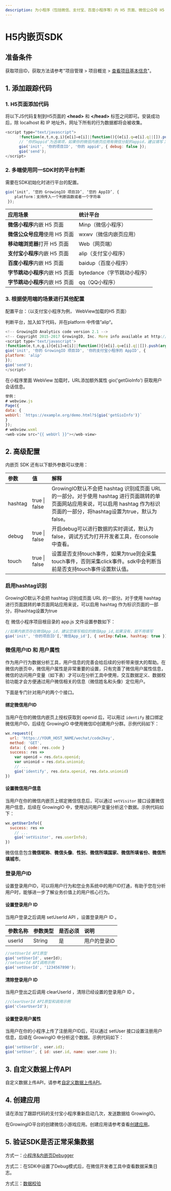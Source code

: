 ```yaml
---
description: 为小程序（包括微信、支付宝、百度小程序等）内 H5 页面、微信公众号 H5 应用等提供统一的数据采集 SDK。
---
```


# H5内嵌页SDK

## 准备条件

获取项目ID，获取方法请参考"项目管理 &gt; 项目概览 &gt; [查看项目基本信息](../../../product-manual/sysmanage/projectmange/details.md#cha-kan-xiang-mu-ji-ben-xin-xi)"。

## 1. 添加跟踪代码

### 1. H5页面添加代码

将以下JS代码复制到H5页面的 **&lt;head&gt;** 和 **&lt;/head&gt;** 标签之间即可。安装成功后，除 localhost 和 IP 地址外，网址下所有的行为数据都将会被收集。

```javascript
<script type="text/javascript">
      !function(e,t,n,g,i){e[i]=e[i]||function(){(e[i].q=e[i].q||[]).push(arguments)},n=t.createElement("script"),tag=t.getElementsByTagName("script")[0],n.async=1,n.src=('https:'==document.location.protocol?'https://':'http://')+g,tag.parentNode.insertBefore(n,tag)}(window,document,"script","assets.giocdn.com/2.0/gio-wxwv.js","gio");
      // ‘你的appid’为选填项，如果你的微信内嵌页应用有微信分配的appid，建议填写；如果没有，可以留空。
      gio('init', '你的项目ID', '你的 appid', { debug: false });
      gio('send');
</script>
```

### 2. 多端使用同一SDK时的平台判断

需要在SDK初始化时进行平台的配置。

```javascript
gio(‘init’, ‘您的 GrowingIO 项目ID’, ‘您的 AppID’, { 
    platform：支持传入一个判断函数或者一个字符串
 });
```

| 应用场景 | 统计平台 |
| :--- | :--- |
| **微信小程序**内嵌 H5 页面 | Minp（微信小程序） |
| **微信公众号应用**使用 H5 页面 | wxwv（微信内嵌页应用） |
| **移动端浏览器**打开 H5 页面 | Web（网页端） |
| **支付宝小程序**内嵌 H5 页面 | alip（支付宝小程序） |
| **百度小程序**内嵌 H5 页面 | baidup（百度小程序） |
| **字节跳动小程序**内嵌 H5 页面 | bytedance（字节跳动小程序） |
| **字节跳动小程序**内嵌 H5 页面 | qq（QQ小程序） |

### 3. 根据使用端的场景进行其他配置

配置平台：（以支付宝小程序为例， WebView加载的H5 页面）

判断平台，加入如下代码，并在platform 中传值”alip“。

```javascript
<!-- GrowingIO Analytics code version 2.1 -->
<!-- Copyright 2015-2017 GrowingIO, Inc. More info available at http://www.growingio.com -->
<script type='text/javascript'>
!function(e,t,n,g,i){e[i]=e[i]||function(){(e[i].q=e[i].q||[]).push(arguments)},n=t.createElement("script"),tag=t.getElementsByTagName("script")[0],n.async=1,n.src=('https:'==document.location.protocol?'https://':'http://')+g,tag.parentNode.insertBefore(n,tag)}(window,document,"script","assets.giocdn.com/2.0/gio-wxwv.js","gio");
gio('init', '你的 GrowingIO 项目ID', '你的支付宝小程序的 AppID', {
platform: 'alip'
});
gio('send');
</script>
```

在小程序里面 WebView 加载时，URL添加额外属性 gio\('getGioInfo'\) 获取用户会话信息。

```javascript
举例：
# webview.js
Page({
data: {
webUrl: `https://example.org/demo.html?${gio('getGioInfo')}`
}
});
# webview.wxml
<web-view src="{{ webUrl }}"></web-view>
```

## 2. 高级配置

内嵌页 SDK 还有以下额外参数可以使用：

| 参数 | 值 | 解释 |
| :--- | :--- | :--- |
| hashtag | true \| false | GrowingIO默认不会把 hashtag 识别成页面 URL 的一部分。对于使用 hashtag 进行页面跳转的单页面网站应用来说，可以启用 hashtag 作为标识页面的一部分，将hashtag设置为true，默认为false。 |
| debug | true \| false | 开启debug可以进行数据的实时调试，默认为false，调试方式为打开开发者工具，在console中查看。 |
| touch | true \| false | 设置是否支持touch事件，如果为true则会采集touch事件，否则采集click事件。sdk中会判断当前是否支持touch事件设置默认值。 |

### 启用hashtag识别

GrowingIO默认不会把 hashtag 识别成页面 URL 的一部分。对于使用 hashtag 进行页面跳转的单页面网站应用来说，可以启用 hashtag 作为标识页面的一部分，将hashtag设置为true

在 微信小程序项目根目录的 app.js 文件设置参数如下：

```javascript
//如果内嵌页存在微信App_id，建议您填写相应的微信App_id,如果没有，就不用填写
gio('init', '你的项目ID'[,'微信App_id'], { setImp:false, hashtag: true });
```

### 微信用户ID 和 用户属性 <a id="sdk-wei-xin-yong-hu-shu-xing-she-zhi"></a>

作为用户行为数据分析工具，用户信息的完善会给后续的分析带来很大的帮助。在微信内嵌页中，微信用户属性是非常重要的设置，只有完善了微信用户属性信息，微信的访问用户变量（如下表）才可以在分析工具中使用，交互数据定义、数据校验功能才会方便通过用户微信相关的信息（微信姓名和头像）定位用户。

下面是专门针对用户的两个个接口。

#### 绑定微信用户ID <a id="bang-ding-wei-xin-yong-hu-id"></a>

当用户在你的微信内嵌页上授权获取到 openid 后，可以用过 `identify` 接口绑定微信用户ID，后续在 GrowingIO 中使用微信ID创建用户分群。示例代码如下：

```javascript
wx.request({ 
  url: 'https://YOUR_HOST_NAME/wechat/code2key',
  method: 'GET',
  data: { code: res.code }
  success: res => 
    var openid = res.data.openid;
    var unionid = res.data.unionid;
    // ...
    gio('identify', res.data.openid, res.data.unionid)
})
```

#### 设置微信用户信息 <a id="she-zhi-wei-xin-yong-hu-xin-xi"></a>

当用户在你的微信内嵌页上绑定微信信息后，可以通过 `setVisitor` 接口设置微信用户信息，后续在 GrowingIO 中，使用访问用户变量分析这个数据。示例代码如下：

```javascript
wx.getUserInfo({
  success: res => 
    // ...
    gio('setVisitor', res.userInfo);
})
```

微信信息包含**微信昵称**、**微信头像**、**性别、微信所填国家、微信所填省份、微信所填城市**。

### 登录用户ID <a id="deng-lu-yong-hu-id"></a>

设置登录用户ID，可以将用户行为和您业务系统中的用户ID打通，有助于您在分析用户时，能够进一步了解业务价值上的用户核心行为。

#### 设置登录用户 ID <a id="she-zhi-deng-lu-yong-hu-idsetuserid"></a>

当用户登录之后调用 setUserId API ，设置登录用户 ID 。

| 参数名称 | 参数类型 | 是否必须 | 说明 |
| :--- | :--- | :--- | :--- |
| userId | String | 是 | 用户的登录ID |

```javascript
//setUserId API原型
gio('setUserId', userId);
//setuserId API调用示例
gio('setUserId', '1234567890');
```

#### 清除登录用户 ID <a id="qing-chu-deng-lu-yong-hu-idclearuserid"></a>

当用户登出之后调用 clearUserId ，清除已经设置的登录用户 ID 。

```javascript
//clearUserId API原型和调用示例
gio('clearUserId');
```

#### 设置登录用户属性

当用户在你的小程序上传了注册用户ID后，可以通过 setUser 接口设置注册用户信息，后续在 GrowingIO 中分析这个数据。示例代码如下：

```javascript
gio('setUserId', user.id); 
gio('setUser', { id: user.id, name: user.name });
```

## 3. 自定义数据上传API

自定义数据上传API，请参考[自定义数据上传API](customize-api.md)。

## 4. 创建应用

请在添加了跟踪代码的支付宝小程序重新启动几次，发送数据给 GrowingIO。

在GrowingIO平台的创建微信小游戏应用。创建应用请参考查看[创建应用](../../../product-manual/sysmanage/projectmange/application-manage.md#chuang-jian-ying-yong)。

## 5. 验证SDK是否正常采集数据

方式一：[小程序&内嵌页Debugger](../../debugging/minpdebugger.md)

方式二：在SDK中设置了Debug模式后，在微信开发者工具中查看数据采集日志。

方式三：[数据校验](../../../product-manual/datacenter/datacheck.md)







